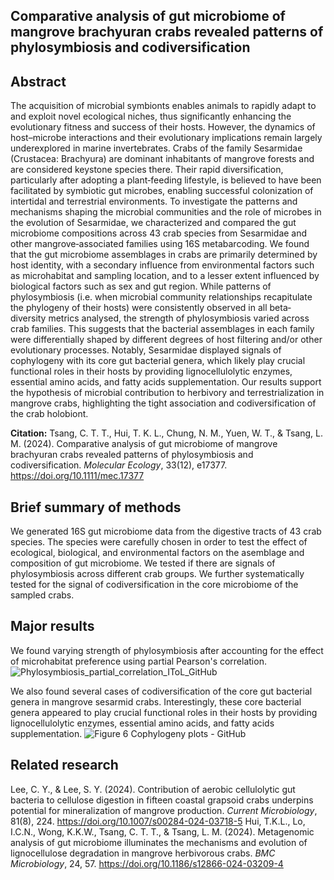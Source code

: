 ## Comparative analysis of gut microbiome of mangrove brachyuran crabs revealed patterns of phylosymbiosis and codiversification

## Abstract
The acquisition of microbial symbionts enables animals to rapidly adapt to and exploit novel ecological niches, thus significantly enhancing the evolutionary fitness and success of their hosts. However, the dynamics of host–microbe interactions and their evolutionary implications remain largely underexplored in marine invertebrates. Crabs of the family Sesarmidae (Crustacea: Brachyura) are dominant inhabitants of mangrove forests and are considered keystone species there. Their rapid diversification, particularly after adopting a plant‐feeding lifestyle, is believed to have been facilitated by symbiotic gut microbes, enabling successful colonization of intertidal and terrestrial environments. To investigate the patterns and mechanisms shaping the microbial communities and the role of microbes in the evolution of Sesarmidae, we characterized and compared the gut microbiome compositions across 43 crab species from Sesarmidae and other mangrove‐associated families using 16S metabarcoding. We found that the gut microbiome assemblages in crabs are primarily determined by host identity, with a secondary influence from environmental factors such as microhabitat and sampling location, and to a lesser extent influenced by biological factors such as sex and gut region. While patterns of phylosymbiosis (i.e. when microbial community relationships recapitulate the phylogeny of their hosts) were consistently observed in all beta‐diversity metrics analysed, the strength of phylosymbiosis varied across crab families. This suggests that the bacterial assemblages in each family were differentially shaped by different degrees of host filtering and/or other evolutionary processes. Notably, Sesarmidae displayed signals of cophylogeny with its core gut bacterial genera, which likely play crucial functional roles in their hosts by providing lignocellulolytic enzymes, essential amino acids, and fatty acids supplementation. Our results support the hypothesis of microbial contribution to herbivory and terrestrialization in mangrove crabs, highlighting the tight association and codiversification of the crab holobiont.

**Citation:** Tsang, C. T. T., Hui, T. K. L., Chung, N. M., Yuen, W. T., & Tsang, L. M. (2024). Comparative analysis of gut microbiome of mangrove brachyuran crabs revealed patterns of phylosymbiosis and codiversification. _Molecular Ecology_, 33(12), e17377. https://doi.org/10.1111/mec.17377

## Brief summary of methods
We generated 16S gut microbiome data from the digestive tracts of 43 crab species. The species were carefully chosen in order to test the effect of ecological, biological, and environmental factors on the asemblage and composition of gut microbiome. We tested if there are signals of phylosymbiosis across different crab groups. We further systematically tested for the signal of codiversification in the core microbiome of the sampled crabs.

## Major results
We found varying strength of phylosymbiosis after accounting for the effect of microhabitat preference using partial Pearson's correlation.
![Phylosymbiosis_partial_correlation_IToL_GitHub](https://github.com/user-attachments/assets/e0bf1997-fb91-4ada-9e82-5429f841ff14)

We also found several cases of codiversification of the core gut bacterial genera in mangrove sesarmid crabs. Interestingly, these core bacterial genera appeared to play crucial functional roles in their hosts by providing lignocellulolytic enzymes, essential amino acids, and fatty acids supplementation.
![Figure 6 Cophylogeny plots - GitHub](https://github.com/user-attachments/assets/b0e8ea6d-f088-4a27-b7cf-ab717d041c66)

## Related research
Lee, C. Y., & Lee, S. Y. (2024). Contribution of aerobic cellulolytic gut bacteria to cellulose digestion in fifteen coastal grapsoid crabs underpins potential for mineralization of mangrove production. _Current Microbiology_, 81(8), 224. https://doi.org/10.1007/s00284-024-03718-5
Hui, T.K.L., Lo, I.C.N., Wong, K.K.W., Tsang, C. T. T., & Tsang, L. M. (2024). Metagenomic analysis of gut microbiome illuminates the mechanisms and evolution of lignocellulose degradation in mangrove herbivorous crabs. _BMC Microbiology_, 24, 57. https://doi.org/10.1186/s12866-024-03209-4
